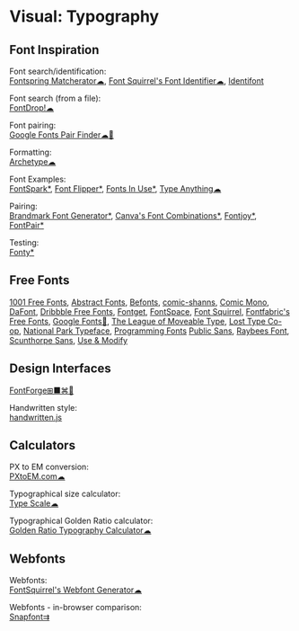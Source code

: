 # Visual: Typography

## Font Inspiration

Font search/identification:  
[Fontspring Matcherator☁](https://www.fontspring.com/matcherator),
[Font Squirrel's Font Identifier☁](https://www.fontsquirrel.com/matcherator),
[Identifont](http://www.identifont.com/)

Font search (from a file):  
[FontDrop!☁](https://fontdrop.info/)

Font pairing:  
[Google Fonts Pair Finder☁🧛](https://10015.io/tools/google-fonts-pair-finder)

Formatting:  
[Archetype☁](https://archetypeapp.com)

Font Examples:  
[FontSpark*](https://fontspark.app/), [Font Flipper*](https://fontflipper.com/), [Fonts In Use*](https://fontsinuse.com/),
[Type Anything☁](https://app.typeanything.io/)

Pairing:  
[Brandmark Font Generator*](https://brandmark.io/font-generator/),
[Canva's Font Combinations*](https://www.canva.com/font-combinations/),
[Fontjoy*](https://fontjoy.com/),
[FontPair*](https://fontpair.co/)

Testing:  
[Fonty*](https://fonty.dizoo.bg/)

## Free Fonts

[1001 Free Fonts](https://www.1001freefonts.com/),
[Abstract Fonts](http://www.abstractfonts.com/),
[Befonts](https://befonts.com/),
[comic-shanns](https://github.com/shannpersand/comic-shanns), [Comic Mono](https://dtinth.github.io/comic-mono-font/),
[DaFont](https://www.dafont.com/), [Dribbble Free Fonts](https://dribbble.com/search/free-font),
[Fontget](https://www.fontget.com/), [FontSpace](https://www.fontspace.com/), [Font Squirrel](https://www.fontsquirrel.com/), [Fontfabric's Free Fonts](https://www.fontfabric.com/free-fonts/),
[Google Fonts🧛](https://fonts.google.com/),
[The League of Moveable Type](https://www.theleagueofmoveabletype.com/), [Lost Type Co-op](http://www.losttype.com/browse/),
[National Park Typeface](https://nationalparktypeface.com/),
[Programming Fonts](https://www.programmingfonts.org/)
[Public Sans](https://public-sans.digital.gov/),
[Raybees Font](https://vole.wtf/raybees-font/),
[Scunthorpe Sans](https://vole.wtf/scunthorpe-sans/),
[Use & Modify](http://usemodify.com/)

## Design Interfaces

[FontForge⊞■⌘🐧](https://fontforge.github.io/)

Handwritten style:  
[handwritten.js](https://alias-rahil.github.io/handwritten.js/)

## Calculators

PX to EM conversion:  
[PXtoEM.com☁](http://pxtoem.com/)

Typographical size calculator:  
[Type Scale☁](https://type-scale.com/)

Typographical Golden Ratio calculator:  
[Golden Ratio Typography Calculator☁](https://grtcalculator.com/)

## Webfonts

Webfonts:  
[FontSquirrel's Webfont Generator☁](https://www.fontsquirrel.com/tools/webfont-generator)

Webfonts - in-browser comparison:  
[Snapfont⇉](https://getsnapfont.com/)
